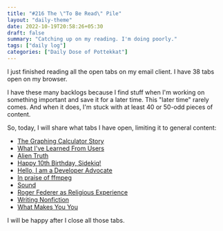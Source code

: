 ```yaml
---
title: "#216 The \"To Be Read\" Pile"
layout: "daily-theme"
date: 2022-10-19T20:58:26+05:30
draft: false
summary: "Catching up on my reading. I'm doing poorly."
tags: ["daily log"]
categories: ["Daily Dose of Pottekkat"]
---
```


I just finished reading all the open tabs on my email client. I have 38 tabs open on my browser.

I have these many backlogs because I find stuff when I'm working on something important and save it for a later time. This "later time" rarely comes. And when it does, I'm stuck with at least 40 or 50-odd pieces of content.

So, today, I will share what tabs I have open, limiting it to general content:

* [The Graphing Calculator Story](https://www.pacifict.com/Story/)
* [What I've Learned From Users](http://www.paulgraham.com/users.html)
* [Alien Truth](http://www.paulgraham.com/alien.html)
* [Happy 10th Birthday, Sidekiq!](https://www.mikeperham.com/2022/01/17/happy-10th-birthday-sidekiq/)
* [Hello, I am a Developer Advocate](https://medium.com/@joelmarcey/hello-i-am-a-developer-advocate-ff7db13058c7)
* [In praise of ffmpeg](https://drewdevault.com/2022/10/12/In-praise-of-ffmpeg.html)
* [Sound](https://ciechanow.ski/sound/)
* [Roger Federer as Religious Experience](https://www.nytimes.com/2006/08/20/sports/playmagazine/20federer.html)
* [Writing Nonfiction](https://www.brainspodcast.com/episode/writing-nonfiction)
* [What Makes You You](https://waitbutwhy.com/2014/12/what-makes-you-you.html?utm_source=Main+List&utm_campaign=07785e1d03-AUTO_ARCHIVE-08&utm_medium=email&utm_term=0_5b568bad0b-07785e1d03-55523149&mc_cid=07785e1d03)

I will be happy after I close all those tabs.
